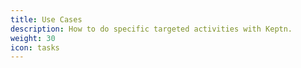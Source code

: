 ```yaml
---
title: Use Cases
description: How to do specific targeted activities with Keptn.
weight: 30
icon: tasks
---
```

